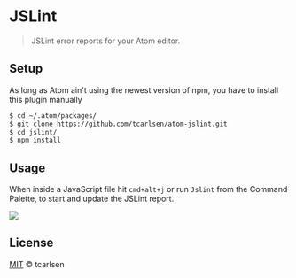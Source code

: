 # JSLint

> JSLint error reports for your Atom editor.

## Setup

As long as Atom ain't using the newest version of npm, you have to install this plugin manually

```bash
$ cd ~/.atom/packages/
$ git clone https://github.com/tcarlsen/atom-jslint.git
$ cd jslint/
$ npm install
```

## Usage

When inside a JavaScript file hit `cmd+alt+j` or run `Jslint` from the Command Palette, to start and update the JSLint report.

![](https://dl.dropboxusercontent.com/u/2714001/jslint.gif)

## License

[MIT](http://opensource.org/licenses/MIT) © tcarlsen
